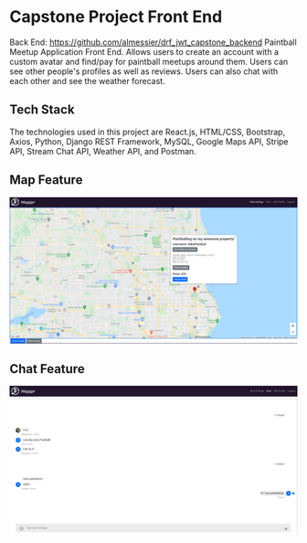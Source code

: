 # Capstone Project Front End
Back End: https://github.com/almessier/drf_jwt_capstone_backend
Paintball Meetup Application Front End. Allows users to create an account with a custom avatar and find/pay for paintball meetups around them. Users can see other people's profiles as well as reviews. Users can also chat with each other and see the weather forecast.

## Tech Stack
The technologies used in this project are React.js, HTML/CSS, Bootstrap, Axios, Python, Django REST Framework, MySQL, Google Maps API, Stripe API, Stream Chat API, Weather API, and Postman.

## Map Feature
![map](https://github.com/almessier/paintball_capstone_frontend/blob/main/public/images/map.png?raw=true)

## Chat Feature
![chat](https://github.com/almessier/paintball_capstone_frontend/blob/main/public/images/chat.png?raw=true)
